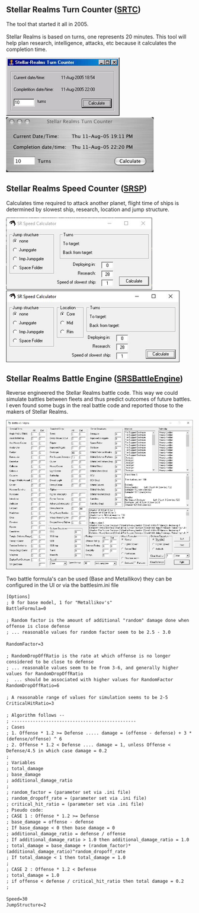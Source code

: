 ## Stellar Realms Turn Counter ([SRTC](https://github.com/nagten/StellarRealms/tree/master/DEV/VB/SRTC))

The tool that started it all in 2005.<br><br>
Stellar Realms is based on turns, one represents 20 minutes. This tool will help plan research, intelligence, attacks, etc because it calculates the completion time.

![SRTCPC](/images/SRTC/SRTC_PC.jpg)<br>
![SRTCMAC](/images/SRTC/SRTC_Mac.jpg)

## Stellar Realms Speed Counter ([SRSP](https://github.com/nagten/StellarRealms/tree/master/DEV/VB/SRSP))

Calculates time required to attack another planet, flight time of ships is determined by slowest ship, research, location and jump structure.

![SRSP](/images/SRSP/SRSP.jpg)<br>
![SRSP2](/images/SRSP/SRSPLocation.jpg)

## Stellar Realms Battle Engine ([SRSBattleEngine](https://github.com/nagten/StellarRealms/tree/master/DEV/VB/BattleEngine))

Reverse engineered the Stellar Realms battle code. This way we could simulate battles between fleets and thus predict outcomes of future battles. I even found some bugs in the real battle code and reported those to the makers of Stellar Realms.

![SRSBattleEngine](/images/BattleEngine/BattleEngine.jpg)

Two battle formula's can be used (Base and Metallikov) they can be configured in the UI or via the battlesim.ini file

```
[Options]
; 0 for base model, 1 for "Metallikov's"
BattleFormula=0

; Random factor is the amount of additional "random" damage done when offense is close defense
; ... reasonable values for random factor seem to be 2.5 - 3.0

RandomFactor=3

; RandomDropOffRatio is the rate at which offense is no longer considered to be close to defense
; ... reasonable values seem to be from 3-6, and generally higher values for RandomDropOffRatio
;  ... should be associated with higher values for RandomFactor
RandomDropOffRatio=6

; A reasonable range of values for simulation seems to be 2-5
CriticalHitRatio=3

; Algorithm follows --
; -----------------------------------------------
; Cases
; 1. Offense * 1.2 >= Defense ..... damage = (offense - defense) + 3 * (defense/offense) ^ 6
; 2. Offense * 1.2 < Defense .... damage = 1, unless Offense < Defense/4.5 in which case damage = 0.2
;
; Variables
; total_damage
; base_damage
; additional_damage_ratio
;
; random_factor = (parameter set via .ini file)
; random_dropoff_rate = (parameter set via .ini file)
; critical_hit_ratio = (parameter set via .ini file)
; Pseudo code:
; CASE 1 : Offense * 1.2 >= Defense
; base_damage = offense - defense
; If base_damage < 0 then base damage = 0
; additional_damage_ratio = defense / offense
; If additional_damage_ratio > 1.0 then additional_damage_ratio = 1.0
; total_damage = base_damage + (random_factor)*(additional_damage_ratio)^random_dropoff_rate
; If total_damage < 1 then total_damage = 1.0
; 
; CASE 2 : Offense * 1.2 < Defense
; total_damage = 1.0
; if offense < defense / critical_hit_ratio then total damage = 0.2
; 

Speed=30
JumpStructure=2
```
